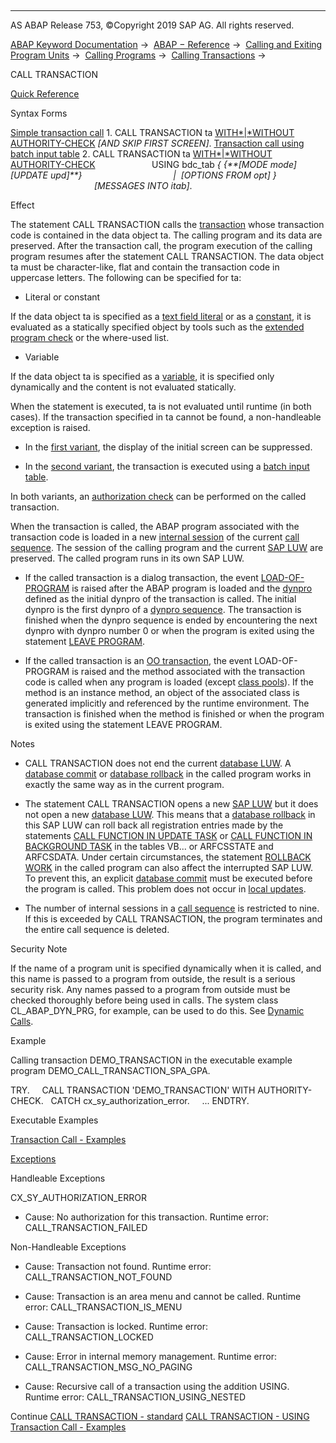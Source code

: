   

* * *

AS ABAP Release 753, ©Copyright 2019 SAP AG. All rights reserved.

[ABAP Keyword Documentation](https://help.sap.com/doc/abapdocu_753_index_htm/7.53/en-US/abenabap.htm) →  [ABAP − Reference](https://help.sap.com/doc/abapdocu_753_index_htm/7.53/en-US/abenabap_reference.htm) →  [Calling and Exiting Program Units](https://help.sap.com/doc/abapdocu_753_index_htm/7.53/en-US/abenabap_execution.htm) →  [Calling Programs](https://help.sap.com/doc/abapdocu_753_index_htm/7.53/en-US/abenabap_program_call.htm) →  [Calling Transactions](https://help.sap.com/doc/abapdocu_753_index_htm/7.53/en-US/abenabap_call_transaction.htm) → 

CALL TRANSACTION

[Quick Reference](https://help.sap.com/doc/abapdocu_753_index_htm/7.53/en-US/abapcall_transaction_shortref.htm)

Syntax Forms

[Simple transaction call](https://help.sap.com/doc/abapdocu_753_index_htm/7.53/en-US/abapcall_transaction_standard.htm)
1\. CALL TRANSACTION ta [WITH*|*WITHOUT AUTHORITY-CHECK](https://help.sap.com/doc/abapdocu_753_index_htm/7.53/en-US/abapcall_transaction_authority.htm) *\[*AND SKIP FIRST SCREEN*\]*.
[Transaction call using batch input table](https://help.sap.com/doc/abapdocu_753_index_htm/7.53/en-US/abapcall_transaction_using.htm)
2\. CALL TRANSACTION ta [WITH*|*WITHOUT AUTHORITY-CHECK](https://help.sap.com/doc/abapdocu_753_index_htm/7.53/en-US/abapcall_transaction_authority.htm)
                      USING bdc\_tab *{* *{**\[*MODE mode*\]* *\[*UPDATE upd*\]**}*
                                    *|*  *\[*OPTIONS FROM opt*\]* *}*
                                       *\[*MESSAGES INTO itab*\]*.

Effect

The statement CALL TRANSACTION calls the [transaction](https://help.sap.com/doc/abapdocu_753_index_htm/7.53/en-US/abentransaction_glosry.htm "Glossary Entry") whose transaction code is contained in the data object ta. The calling program and its data are preserved. After the transaction call, the program execution of the calling program resumes after the statement CALL TRANSACTION. The data object ta must be character-like, flat and contain the transaction code in uppercase letters. The following can be specified for ta:

-   Literal or constant
    

If the data object ta is specified as a [text field literal](https://help.sap.com/doc/abapdocu_753_index_htm/7.53/en-US/abentext_field_literal_glosry.htm "Glossary Entry") or as a [constant](https://help.sap.com/doc/abapdocu_753_index_htm/7.53/en-US/abenconstant_glosry.htm "Glossary Entry"), it is evaluated as a statically specified object by tools such as the [extended program check](https://help.sap.com/doc/abapdocu_753_index_htm/7.53/en-US/abenextended_program_check_glosry.htm "Glossary Entry") or the where-used list.

-   Variable
    

If the data object ta is specified as a [variable](https://help.sap.com/doc/abapdocu_753_index_htm/7.53/en-US/abenvariable_glosry.htm "Glossary Entry"), it is specified only dynamically and the content is not evaluated statically.

When the statement is executed, ta is not evaluated until runtime (in both cases). If the transaction specified in ta cannot be found, a non-handleable exception is raised.

-   In the [first variant](https://help.sap.com/doc/abapdocu_753_index_htm/7.53/en-US/abapcall_transaction_standard.htm), the display of the initial screen can be suppressed.
    
-   In the [second variant](https://help.sap.com/doc/abapdocu_753_index_htm/7.53/en-US/abapcall_transaction_using.htm), the transaction is executed using a [batch input table](https://help.sap.com/doc/abapdocu_753_index_htm/7.53/en-US/abenbatch_input_table_glosry.htm "Glossary Entry").
    

In both variants, an [authorization check](https://help.sap.com/doc/abapdocu_753_index_htm/7.53/en-US/abenauthorization_check_glosry.htm "Glossary Entry") can be performed on the called transaction.

When the transaction is called, the ABAP program associated with the transaction code is loaded in a new [internal session](https://help.sap.com/doc/abapdocu_753_index_htm/7.53/en-US/abeninternal_session_glosry.htm "Glossary Entry") of the current [call sequence](https://help.sap.com/doc/abapdocu_753_index_htm/7.53/en-US/abencall_sequence_glosry.htm "Glossary Entry"). The session of the calling program and the current [SAP LUW](https://help.sap.com/doc/abapdocu_753_index_htm/7.53/en-US/abensap_luw_glosry.htm "Glossary Entry") are preserved. The called program runs in its own SAP LUW.

-   If the called transaction is a dialog transaction, the event [LOAD-OF-PROGRAM](https://help.sap.com/doc/abapdocu_753_index_htm/7.53/en-US/abapload-of-program.htm) is raised after the ABAP program is loaded and the [dynpro](https://help.sap.com/doc/abapdocu_753_index_htm/7.53/en-US/abendynpro_glosry.htm "Glossary Entry") defined as the initial dynpro of the transaction is called. The initial dynpro is the first dynpro of a [dynpro sequence](https://help.sap.com/doc/abapdocu_753_index_htm/7.53/en-US/abendynpro_sequence_glosry.htm "Glossary Entry"). The transaction is finished when the dynpro sequence is ended by encountering the next dynpro with dynpro number 0 or when the program is exited using the statement [LEAVE PROGRAM](https://help.sap.com/doc/abapdocu_753_index_htm/7.53/en-US/abapleave_program.htm).
    
-   If the called transaction is an [OO transaction](https://help.sap.com/doc/abapdocu_753_index_htm/7.53/en-US/abenoo_transaction_glosry.htm "Glossary Entry"), the event LOAD-OF-PROGRAM is raised and the method associated with the transaction code is called when any program is loaded (except [class pools](https://help.sap.com/doc/abapdocu_753_index_htm/7.53/en-US/abenclass_pool_glosry.htm "Glossary Entry")). If the method is an instance method, an object of the associated class is generated implicitly and referenced by the runtime environment. The transaction is finished when the method is finished or when the program is exited using the statement LEAVE PROGRAM.
    

Notes

-   CALL TRANSACTION does not end the current [database LUW](https://help.sap.com/doc/abapdocu_753_index_htm/7.53/en-US/abendatabase_luw_glosry.htm "Glossary Entry"). A [database commit](https://help.sap.com/doc/abapdocu_753_index_htm/7.53/en-US/abendatabase_commit_glosry.htm "Glossary Entry") or [database rollback](https://help.sap.com/doc/abapdocu_753_index_htm/7.53/en-US/abendatabase_commit_glosry.htm "Glossary Entry") in the called program works in exactly the same way as in the current program.
    
-   The statement CALL TRANSACTION opens a new [SAP LUW](https://help.sap.com/doc/abapdocu_753_index_htm/7.53/en-US/abensap_luw_glosry.htm "Glossary Entry") but it does not open a new [database LUW](https://help.sap.com/doc/abapdocu_753_index_htm/7.53/en-US/abendatabase_luw_glosry.htm "Glossary Entry"). This means that a [database rollback](https://help.sap.com/doc/abapdocu_753_index_htm/7.53/en-US/abendatabase_rollback_glosry.htm "Glossary Entry") in this SAP LUW can roll back all registration entries made by the statements [CALL FUNCTION IN UPDATE TASK](https://help.sap.com/doc/abapdocu_753_index_htm/7.53/en-US/abapcall_function_update.htm) or [CALL FUNCTION IN BACKGROUND TASK](https://help.sap.com/doc/abapdocu_753_index_htm/7.53/en-US/abapcall_function_background_task.htm) in the tables VB... or ARFCSSTATE and ARFCSDATA. Under certain circumstances, the statement [ROLLBACK WORK](https://help.sap.com/doc/abapdocu_753_index_htm/7.53/en-US/abaprollback.htm) in the called program can also affect the interrupted SAP LUW. To prevent this, an explicit [database commit](https://help.sap.com/doc/abapdocu_753_index_htm/7.53/en-US/abendatabase_commit_glosry.htm "Glossary Entry") must be executed before the program is called. This problem does not occur in [local updates](https://help.sap.com/doc/abapdocu_753_index_htm/7.53/en-US/abenlocal_update_glosry.htm "Glossary Entry").
    
-   The number of internal sessions in a [call sequence](https://help.sap.com/doc/abapdocu_753_index_htm/7.53/en-US/abencall_sequence_glosry.htm "Glossary Entry") is restricted to nine. If this is exceeded by CALL TRANSACTION, the program terminates and the entire call sequence is deleted.
    

Security Note

If the name of a program unit is specified dynamically when it is called, and this name is passed to a program from outside, the result is a serious security risk. Any names passed to a program from outside must be checked thoroughly before being used in calls. The system class CL\_ABAP\_DYN\_PRG, for example, can be used to do this. See [Dynamic Calls](https://help.sap.com/doc/abapdocu_753_index_htm/7.53/en-US/abendyn_call_scrty.htm).

Example

Calling transaction DEMO\_TRANSACTION in the executable example program DEMO\_CALL\_TRANSACTION\_SPA\_GPA.

TRY.
    CALL TRANSACTION 'DEMO\_TRANSACTION' WITH AUTHORITY-CHECK.
  CATCH cx\_sy\_authorization\_error.
    ...
ENDTRY.

Executable Examples

[Transaction Call - Examples](https://help.sap.com/doc/abapdocu_753_index_htm/7.53/en-US/abentransactions_abexas.htm)

[Exceptions](https://help.sap.com/doc/abapdocu_753_index_htm/7.53/en-US/abenabap_language_exceptions.htm)

Handleable Exceptions

CX\_SY\_AUTHORIZATION\_ERROR

-   Cause: No authorization for this transaction.
    Runtime error: CALL\_TRANSACTION\_FAILED
    

Non-Handleable Exceptions

-   Cause: Transaction not found.
    Runtime error: CALL\_TRANSACTION\_NOT\_FOUND
    
-   Cause: Transaction is an area menu and cannot be called.
    Runtime error: CALL\_TRANSACTION\_IS\_MENU
    
-   Cause: Transaction is locked.
    Runtime error: CALL\_TRANSACTION\_LOCKED
    
-   Cause: Error in internal memory management.
    Runtime error: CALL\_TRANSACTION\_MSG\_NO\_PAGING
    
-   Cause: Recursive call of a transaction using the addition USING.
    Runtime error: CALL\_TRANSACTION\_USING\_NESTED
    

Continue
[CALL TRANSACTION - standard](https://help.sap.com/doc/abapdocu_753_index_htm/7.53/en-US/abapcall_transaction_standard.htm)
[CALL TRANSACTION - USING](https://help.sap.com/doc/abapdocu_753_index_htm/7.53/en-US/abapcall_transaction_using.htm)
[Transaction Call - Examples](https://help.sap.com/doc/abapdocu_753_index_htm/7.53/en-US/abentransactions_abexas.htm)